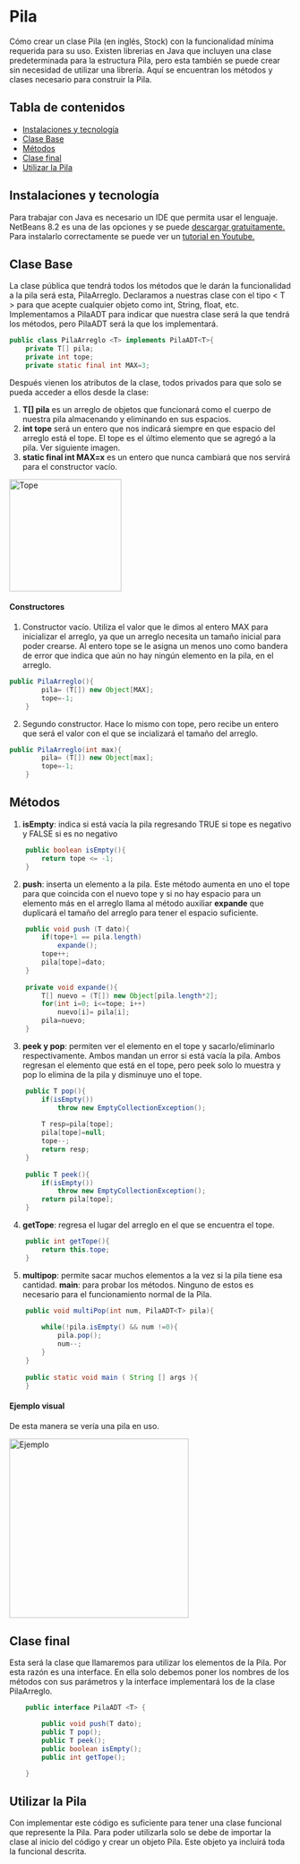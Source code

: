 # Pila

Cómo crear un clase Pila (en inglés, Stock) con la funcionalidad mínima requerida para su uso. Existen librerias en Java que incluyen una clase predeterminada para la estructura Pila, pero esta también se puede crear sin necesidad de utilizar una librería. Aquí se encuentran los métodos y clases necesario para construir la Pila.

## Tabla de contenidos
* [Instalaciones y tecnología](#instalaciones-y-tecnología)
* [Clase Base](#clase-base)
* [Métodos](#métodos)
* [Clase final](#clase-final)
* [Utilizar la Pila](#conclusión)


## Instalaciones y tecnología

Para trabajar con Java es necesario un IDE que permita usar el lenguaje. NetBeans 8.2 es una de las opciones y se puede [descargar gratuitamente.](https://www.oracle.com/technetwork/es...) Para instalarlo correctamente se puede ver un [tutorial en Youtube.](https://www.youtube.com/watch?v=WtKS7J7kVl8)


## Clase Base

La clase pública que tendrá todos los métodos que le darán la funcionalidad a la pila será esta, PilaArreglo.
Declaramos a nuestras clase con el tipo < T > para que acepte cualquier objeto como int, String, float, etc.
Implementamos a PilaADT para indicar que nuestra clase será la que tendrá los métodos, pero PilaADT será la que los implementará.
```java
public class PilaArreglo <T> implements PilaADT<T>{
    private T[] pila;
    private int tope;
    private static final int MAX=3;
```
Después vienen los atributos de la clase, todos privados para que solo se pueda acceder a ellos desde la clase:
1. **T[] pila** es un arreglo de objetos que funcionará como el cuerpo de nuestra pila almacenando y eliminando en sus espacios.
2. **int tope** será un entero que nos indicará siempre en que espacio del arreglo está el tope. El tope es el último elemento que se agregó a la pila. Ver siguiente imagen.
3. **static final int MAX=x** es un entero que nunca cambiará que nos servirá para el constructor vacío.
<img src="http://1.bp.blogspot.com/-QTDcpd1_kyc/Uo1kL7cgH0I/AAAAAAAAAIc/Sh46LQr7Nas/s1600/pi.png" alt="Tope" width="200"/>

#### Constructores
1. Constructor vacío. Utiliza el valor que le dimos al entero MAX para inicializar el arreglo, ya que un arreglo necesita un tamaño inicial para poder crearse. 
Al entero tope se le asigna un menos uno como bandera de error que indica que aún no hay ningún elemento en la pila, en el arreglo.
```java
public PilaArreglo(){
        pila= (T[]) new Object[MAX];
        tope=-1;
    }
```
2. Segundo constructor. Hace lo mismo con tope, pero recibe un entero que será el valor con el que se incializará el tamaño del arreglo.
```java
public PilaArreglo(int max){
        pila= (T[]) new Object[max];
        tope=-1;
    }
```

## Métodos
1. **isEmpty**: indica si está vacía la pila regresando TRUE si tope es negativo y FALSE si es no negativo
```java
    public boolean isEmpty(){
        return tope <= -1;
    }
```  
2. **push**: inserta un elemento a la pila. Este método aumenta en uno el tope para que coincida con el nuevo tope y si no hay espacio para un elemento más en el arreglo llama al método auxiliar **expande** que duplicará el tamaño del arreglo para tener el espacio suficiente.
```java
    public void push (T dato){
        if(tope+1 == pila.length)
            expande();
        tope++;
        pila[tope]=dato;
    }
   
    private void expande(){
        T[] nuevo = (T[]) new Object[pila.length*2];
        for(int i=0; i<=tope; i++)
            nuevo[i]= pila[i];
        pila=nuevo;  
    }
```
3. **peek y pop**: permiten ver el elemento en el tope y sacarlo/eliminarlo respectivamente. Ambos mandan un error si está vacía la pila. 
Ambos regresan el elemento que está en el tope, pero peek solo lo muestra y pop lo elimina de la pila y disminuye uno el tope.
```java
    public T pop(){
        if(isEmpty())
            throw new EmptyCollectionException();
        
        T resp=pila[tope];
        pila[tope]=null;
        tope--;
        return resp;
    }
    
    public T peek(){
        if(isEmpty())
            throw new EmptyCollectionException();
        return pila[tope];
    }
```
4. **getTope**: regresa el lugar del arreglo en el que se encuentra el tope.
```java
    public int getTope(){
        return this.tope;
    }
```
5. **multipop**: permite sacar muchos elementos a la vez si la pila tiene esa cantidad. **main**: para probar los métodos. Ninguno de estos es necesario para el funcionamiento normal de la Pila.
```java
    public void multiPop(int num, PilaADT<T> pila){
        
        while(!pila.isEmpty() && num !=0){
            pila.pop();
            num--;
        }
    }
    
    public static void main ( String [] args ){
    }
```
#### Ejemplo visual

De esta manera se vería una pila en uso.

<img src="https://image.slidesharecdn.com/estructuradedatospilasycolas-121106174209-phpapp02/95/estructura-de-datos-pilas-y-colas-7-638.jpg?cb=1352223860" alt="Ejemplo" width="320"/>

## Clase final
Esta será la clase que llamaremos para utilizar los elementos de la Pila. Por esta razón es una interface. En ella solo debemos poner los nombres de los métodos con sus parámetros y la interface implementará los de la clase PilaArreglo.
```java
    public interface PilaADT <T> {

        public void push(T dato);
        public T pop();
        public T peek();
        public boolean isEmpty();
        public int getTope();

    }
```

## Utilizar la Pila
Con implementar este código es suficiente para tener una clase funcional que represente la Pila. Para poder utilizarla solo se debe de importar la clase al inicio del código y crear un objeto Pila. Este objeto ya incluirá toda la funcional descrita.


